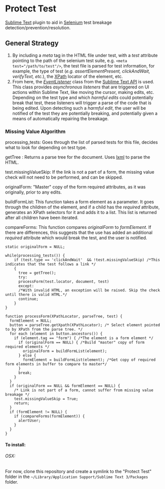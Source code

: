 # Protect Test
[Sublime Text](http://www.sublimetext.com/) plugin to aid in [Selenium](http://seleniumhq.org/) test breakage detection/prevention/resolution.

## General Strategy
1. By including a _meta_ tag in the HTML file under test, with a _test_ attribute pointing to the path of the selenium test suite, e.g. `<meta test="/path/to/test"/>`, the test file is parsed for test information, for example, the type of test (_e.g. assertElementPresent, clickAndWait, verifyText, etc._), the [XPath](https://en.wikipedia.org/wiki/XPath) locator of the element, etc.
2. From here, the [_EventListener_](https://www.sublimetext.com/docs/3/api_reference.html#sublime_plugin.EventListener) class from the [Sublime Text API](https://www.sublimetext.com/docs/3/api_reference.html) is used. This class provides _asynchronous listeners_ that are triggered on UI actions within Sublime Text, like moving the cursor, making edits, etc. Depending on the test type and which _harmful edits_ could potentially break that test, these listeners will trigger a parse of the code that is being edited. Upon detecting such a _harmful edit_, the user will be notified of the test they are potentially breaking, and potentially given a means of automatically repairing the breakage.

### Missing Value Algorithm
processing_tests: Goes through the list of parsed tests for this file, decides what to look for depending on test type.

getTree : Returns a parse tree for the document. Uses [lxml](http://lxml.de/) to parse the HTML.

test.missingValueSkip: If the link is not a part of a form, the missing value check will not need to be performed, and can be skipped.

originalForm: "Master" copy of the form required attributes, as it was originally, prior to any edits.

buildFormList: This function takes a form element as a parameter. It goes through the children of the element, and if a child has the *required* attribute, generates an XPath selectors for it and adds it to a list. This list is returned after all children have been iterated.

compareForms: This function compares _originalForm_ to _formElement_. If there are differences, this suggests that the use has added an additional *required* attribute which would break the test, and the user is notified.  

```
static originalForm = NULL;

while(processing_tests()) {
    if (test.type == 'clickAndWait'  && !test.missingValueSkip) /*This indicates that the test follows a link */
    {
      tree = getTree();
      try:
      processForm(test.locator, document, test)
      except:
      /*With invalid HTML, an exception will be raised. Skip the check until there is valid HTML.*/
      continue;
    }
}
```

```
function processForm(XPathLocator, parseTree, test) {
  formElement = NULL;
  button = parseTree.getXpath(XPathLocator); /* Select element pointed to by XPath from the parse tree. */
  for each (element in button.ancestors()) {
    if (element.tag == "form") { /*The element is a form element */
      if (originalForm == NULL) { /*Build "master" copy of form required elements */
        originalForm = buildFormList(element);
      } else {
        formElement = buildFormList(element); /*Get copy of required form elements in buffer to compare to master*/
      }
      break;
    }
  }
  if (originalForm == NULL && formElement == NULL) {
    /* Link is not part of a form, cannot suffer from missing value breakage */
    test.missingValueSkip = True;
    return;
  }
  if (formElement != NULL) {
    if (compareForms(formElement)) {
      alertUser;
    }
  }
}
```


#### To install:
###### OSX:
For now, clone this repository and create a symlink to the "Protect Test" folder in the `~/Library/Application Support/Sublime Text 3/Packages` folder. 


